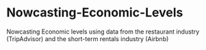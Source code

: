 # Nowcasting-Economic-Levels
Nowcasting Economic levels using data from the restaurant industry (TripAdvisor) and the short-term rentals industry (Airbnb)
